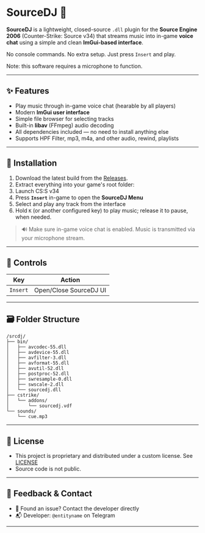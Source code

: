 # SourceDJ 🎷

**SourceDJ** is a lightweight, closed-source `.dll` plugin for the **Source Engine 2006** (Counter-Strike: Source v34) that streams music into in-game **voice chat** using a simple and clean **ImGui-based interface**.

No console commands. No extra setup. Just press `Insert` and play.

Note: this software requires a microphone to function.

---

## ✨ Features

* Play music through in-game voice chat (hearable by all players)
* Modern **ImGui user interface**
* Simple file browser for selecting tracks
* Built-in **libav** (FFmpeg) audio decoding
* All dependencies included — no need to install anything else
* Supports HPF Filter, mp3, m4a, and other audio, rewind, playlists

---

## 📅 Installation

1. Download the latest build from the [Releases](https://github.com/yourname/SourceDJ/releases).
2. Extract everything into your game's root folder:
3. Launch CS\:S v34
4. Press **`Insert`** in-game to open the **SourceDJ Menu**
5. Select and play any track from the interface
6. Hold `K` (or another configured key) to play music; release it to pause, when needed.

> 🔊 Make sure in-game voice chat is enabled. Music is transmitted via your microphone stream.

---

## 🎺 Controls

| Key      | Action                  |
| -------- | ----------------------- |
| `Insert` | Open/Close SourceDJ UI  |

---

## 🗃️ Folder Structure

```
/srcdj/
├── bin/
│   ├── avcodec-55.dll
│   ├── avdevice-55.dll
│   ├── avfilter-3.dll
│   ├── avformat-55.dll
│   ├── avutil-52.dll
│   ├── postproc-52.dll
│   ├── swresample-0.dll
│   ├── swscale-2.dll
│   └── sourcedj.dll
├── cstrike/
│   └── addons/
│       └── sourcedj.vdf
└── sounds/
    └── cue.mp3
```

---

## 📄 License

* This project is proprietary and distributed under a custom license. See [LICENSE](./LICENSE)
* Source code is not public.

---

## 🤋 Feedback & Contact

* 💬 Found an issue? Contact the developer directly
* 📬 Developer: `@entityname` on Telegram

---
